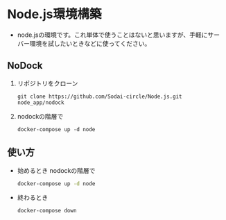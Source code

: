 # Node.js環境構築

- node.jsの環境です。これ単体で使うことはないと思いますが、手軽にサーバー環境を試したいときなどに使ってください。


## NoDock

1. リポジトリをクローン

   ```
   git clone https://github.com/Sodai-circle/Node.js.git node_app/nodock
   ```

2. nodockの階層で

   ```
   docker-compose up -d node
   ```


## 使い方

- 始めるとき nodockの階層で
   ```bash
   docker-compose up -d node
   ```
- 終わるとき
   ```bash
   docker-compose down
   ```

   
